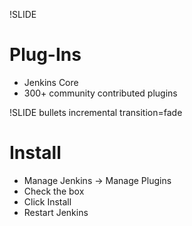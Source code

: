 !SLIDE

# Plug-Ins #

* Jenkins Core
* 300+ community contributed plugins

!SLIDE bullets incremental transition=fade

# Install 

* Manage Jenkins -> Manage Plugins
* Check the box
* Click Install
* Restart Jenkins



